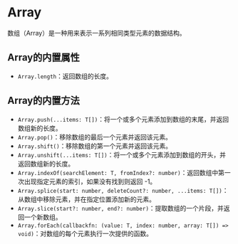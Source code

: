 # Array

数组（Array）是一种用来表示一系列相同类型元素的数据结构。

## Array的内置属性

- `Array.length`：返回数组的长度。

## Array的内置方法

- `Array.push(...items: T[])`：将一个或多个元素添加到数组的末尾，并返回数组新的长度。
- `Array.pop()`：移除数组的最后一个元素并返回该元素。
- `Array.shift()`：移除数组的第一个元素并返回该元素。
- `Array.unshift(...items: T[])`：将一个或多个元素添加到数组的开头，并返回数组新的长度。
- `Array.indexOf(searchElement: T, fromIndex?: number)`：返回数组中第一次出现指定元素的索引，如果没有找到则返回 -1。
- `Array.splice(start: number, deleteCount?: number, ...items: T[])`：从数组中移除元素，并在指定位置添加新的元素。
- `Array.slice(start?: number, end?: number)`：提取数组的一个片段，并返回一个新数组。
- `Array.forEach(callbackfn: (value: T, index: number, array: T[]) => void)`：对数组的每个元素执行一次提供的函数。
